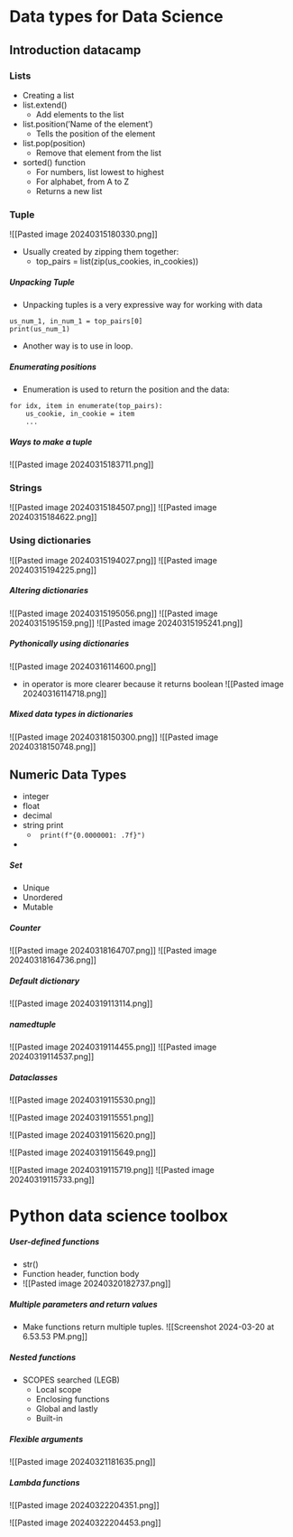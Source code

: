 
# Data types for Data Science

## Introduction datacamp

### Lists

- Creating a list
- list.extend()
    - Add elements to the list
- list.position(’Name of the element’)
    - Tells the position of the element
- list.pop(position)
    - Remove that element from the list
- sorted() function
    - For numbers, list lowest to highest
    - For alphabet, from A to Z
    - Returns a new list

### Tuple

![[Pasted image 20240315180330.png]]
- Usually created by zipping them together:
    - top_pairs = list(zip(us_cookies, in_cookies))

##### Unpacking Tuple
- Unpacking tuples is a very expressive way for working with data
```
us_num_1, in_num_1 = top_pairs[0]
print(us_num_1)
```
- Another way is to use in loop.
##### Enumerating positions
- Enumeration is used to return the position and the data:
```
for idx, item in enumerate(top_pairs):
	us_cookie, in_cookie = item
	...
```
##### Ways to make a tuple
![[Pasted image 20240315183711.png]]

### Strings
![[Pasted image 20240315184507.png]]
![[Pasted image 20240315184622.png]]
### Using dictionaries
![[Pasted image 20240315194027.png]]
![[Pasted image 20240315194225.png]]
##### Altering dictionaries
![[Pasted image 20240315195056.png]]
![[Pasted image 20240315195159.png]]
![[Pasted image 20240315195241.png]]
##### Pythonically using dictionaries
![[Pasted image 20240316114600.png]]
- in operator is more clearer because it returns boolean
![[Pasted image 20240316114718.png]]


##### Mixed data types in dictionaries

![[Pasted image 20240318150300.png]]
![[Pasted image 20240318150748.png]]

## Numeric Data Types
- integer
- float
- decimal
- string print 
	- ``` print(f"{0.0000001: .7f}")```
- 
##### Set
- Unique
- Unordered
- Mutable
##### Counter
![[Pasted image 20240318164707.png]]
![[Pasted image 20240318164736.png]]

##### Default dictionary
![[Pasted image 20240319113114.png]]

##### namedtuple

![[Pasted image 20240319114455.png]]
![[Pasted image 20240319114537.png]]

##### Dataclasses
![[Pasted image 20240319115530.png]]

![[Pasted image 20240319115551.png]]

![[Pasted image 20240319115620.png]]

![[Pasted image 20240319115649.png]]

![[Pasted image 20240319115719.png]]
![[Pasted image 20240319115733.png]]


# Python data science toolbox

##### User-defined functions
- str()
- Function header, function body
- ![[Pasted image 20240320182737.png]]

##### Multiple parameters and return values
- Make functions return multiple tuples.
![[Screenshot 2024-03-20 at 6.53.53 PM.png]]

##### Nested functions
- SCOPES searched (LEGB)
	- Local scope
	- Enclosing functions
	- Global and lastly
	- Built-in

##### Flexible arguments
![[Pasted image 20240321181635.png]]

##### Lambda functions
![[Pasted image 20240322204351.png]]

![[Pasted image 20240322204453.png]]



